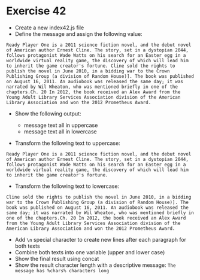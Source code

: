 # Exercise 42

- Create a new index42.js file
- Define the message and assign the following value:

```
Ready Player One is a 2011 science fiction novel, and the debut novel of American author Ernest Cline. The story, set in a dystopian 2044, follows protagonist Wade Watts on his search for an Easter egg in a worldwide virtual reality game, the discovery of which will lead him to inherit the game creator's fortune. Cline sold the rights to publish the novel in June 2010, in a bidding war to the Crown Publishing Group (a division of Random House)]. The book was published on August 16, 2011. An audiobook was released the same day; it was narrated by Wil Wheaton, who was mentioned briefly in one of the chapters.Ch. 20 In 2012, the book received an Alex Award from the Young Adult Library Services Association division of the American Library Association and won the 2012 Prometheus Award.
```

- Show the following output:

  - message text all in uppercase
  - message text all in lowercase

- Transform the following text to uppercase:

```
Ready Player One is a 2011 science fiction novel, and the debut novel of American author Ernest Cline. The story, set in a dystopian 2044, follows protagonist Wade Watts on his search for an Easter egg in a worldwide virtual reality game, the discovery of which will lead him to inherit the game creator's fortune.
```

- Transform the following text to lowercase:

```
Cline sold the rights to publish the novel in June 2010, in a bidding war to the Crown Publishing Group (a division of Random House)]. The book was published on August 16, 2011. An audiobook was released the same day; it was narrated by Wil Wheaton, who was mentioned briefly in one of the chapters.Ch. 20 In 2012, the book received an Alex Award from the Young Adult Library Services Association division of the American Library Association and won the 2012 Prometheus Award.
```

- Add `\n` special character to create new lines after each paragraph for both texts
- Combine both texts into one variable (upper and lower case)
- Show the final result using concat
- Show the result character length with a descriptive message: `The message has %chars% characters long`
